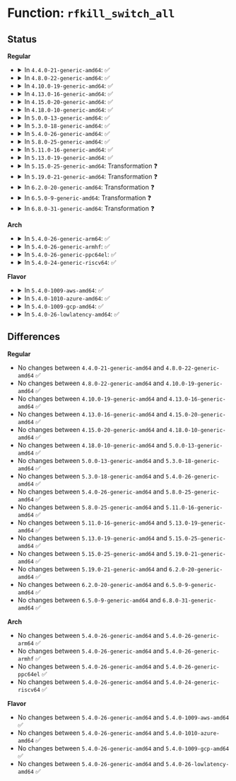 # Function: <code>rfkill_switch_all</code>

## Status
<b>Regular</b>
<ul>
<li>
<details>
<summary>In <code>4.4.0-21-generic-amd64</code>: ✅</summary>

```c
void rfkill_switch_all(enum rfkill_type type, bool blocked)
```

```json
{
  "name": "rfkill_switch_all",
  "collision_type": "Unique Global",
  "inline_type": "No",
  "funcs": [
    {
      "addr": 18446744071587308480,
      "name": "rfkill_switch_all",
      "external": true,
      "loc": "net/rfkill/core.c:371",
      "file": "net/rfkill/core.c",
      "inline": "seen, unknown",
      "caller_inline": [],
      "caller_func": [
        "net/rfkill/input.c:rfkill_op_handler",
        "net/rfkill/input.c:rfkill_op_handler"
      ]
    }
  ],
  "symbols": [
    {
      "addr": 18446744071587308480,
      "name": "rfkill_switch_all",
      "section": ".text",
      "bind": "STB_GLOBAL",
      "size": 79
    }
  ]
}
```
</details>
</li>
<li>
<details>
<summary>In <code>4.8.0-22-generic-amd64</code>: ✅</summary>

```c
void rfkill_switch_all(enum rfkill_type type, bool blocked)
```

```json
{
  "name": "rfkill_switch_all",
  "collision_type": "Unique Global",
  "inline_type": "No",
  "funcs": [
    {
      "addr": 18446744071587779232,
      "name": "rfkill_switch_all",
      "external": true,
      "loc": "net/rfkill/core.c:354",
      "file": "net/rfkill/core.c",
      "inline": "seen, unknown",
      "caller_inline": [],
      "caller_func": [
        "net/rfkill/input.c:rfkill_op_handler",
        "net/rfkill/input.c:rfkill_op_handler"
      ]
    }
  ],
  "symbols": [
    {
      "addr": 18446744071587779232,
      "name": "rfkill_switch_all",
      "section": ".text",
      "bind": "STB_GLOBAL",
      "size": 79
    }
  ]
}
```
</details>
</li>
<li>
<details>
<summary>In <code>4.10.0-19-generic-amd64</code>: ✅</summary>

```c
void rfkill_switch_all(enum rfkill_type type, bool blocked)
```

```json
{
  "name": "rfkill_switch_all",
  "collision_type": "Unique Global",
  "inline_type": "No",
  "funcs": [
    {
      "addr": 18446744071587994384,
      "name": "rfkill_switch_all",
      "external": true,
      "loc": "net/rfkill/core.c:354",
      "file": "net/rfkill/core.c",
      "inline": "seen, unknown",
      "caller_inline": [],
      "caller_func": [
        "net/rfkill/input.c:rfkill_op_handler",
        "net/rfkill/input.c:rfkill_op_handler"
      ]
    }
  ],
  "symbols": [
    {
      "addr": 18446744071587994384,
      "name": "rfkill_switch_all",
      "section": ".text",
      "bind": "STB_GLOBAL",
      "size": 79
    }
  ]
}
```
</details>
</li>
<li>
<details>
<summary>In <code>4.13.0-16-generic-amd64</code>: ✅</summary>

```c
void rfkill_switch_all(enum rfkill_type type, bool blocked)
```

```json
{
  "name": "rfkill_switch_all",
  "collision_type": "Unique Global",
  "inline_type": "No",
  "funcs": [
    {
      "addr": 18446744071588152608,
      "name": "rfkill_switch_all",
      "external": true,
      "loc": "net/rfkill/core.c:412",
      "file": "net/rfkill/core.c",
      "inline": "seen, unknown",
      "caller_inline": [],
      "caller_func": [
        "net/rfkill/input.c:rfkill_op_handler",
        "net/rfkill/input.c:rfkill_op_handler"
      ]
    }
  ],
  "symbols": [
    {
      "addr": 18446744071588152608,
      "name": "rfkill_switch_all",
      "section": ".text",
      "bind": "STB_GLOBAL",
      "size": 80
    }
  ]
}
```
</details>
</li>
<li>
<details>
<summary>In <code>4.15.0-20-generic-amd64</code>: ✅</summary>

```c
void rfkill_switch_all(enum rfkill_type type, bool blocked)
```

```json
{
  "name": "rfkill_switch_all",
  "collision_type": "Unique Global",
  "inline_type": "No",
  "funcs": [
    {
      "addr": 18446744071588700720,
      "name": "rfkill_switch_all",
      "external": true,
      "loc": "net/rfkill/core.c:412",
      "file": "net/rfkill/core.c",
      "inline": "seen, unknown",
      "caller_inline": [],
      "caller_func": [
        "net/rfkill/input.c:rfkill_op_handler",
        "net/rfkill/input.c:rfkill_op_handler"
      ]
    }
  ],
  "symbols": [
    {
      "addr": 18446744071588700720,
      "name": "rfkill_switch_all",
      "section": ".text",
      "bind": "STB_GLOBAL",
      "size": 80
    }
  ]
}
```
</details>
</li>
<li>
<details>
<summary>In <code>4.18.0-10-generic-amd64</code>: ✅</summary>

```c
void rfkill_switch_all(enum rfkill_type type, bool blocked)
```

```json
{
  "name": "rfkill_switch_all",
  "collision_type": "Unique Global",
  "inline_type": "No",
  "funcs": [
    {
      "addr": 18446744071589067456,
      "name": "rfkill_switch_all",
      "external": true,
      "loc": "net/rfkill/core.c:426",
      "file": "net/rfkill/core.c",
      "inline": "seen, unknown",
      "caller_inline": [],
      "caller_func": [
        "net/rfkill/input.c:rfkill_op_handler",
        "net/rfkill/input.c:rfkill_op_handler"
      ]
    }
  ],
  "symbols": [
    {
      "addr": 18446744071589067456,
      "name": "rfkill_switch_all",
      "section": ".text",
      "bind": "STB_GLOBAL",
      "size": 79
    }
  ]
}
```
</details>
</li>
<li>
<details>
<summary>In <code>5.0.0-13-generic-amd64</code>: ✅</summary>

```c
void rfkill_switch_all(enum rfkill_type type, bool blocked)
```

```json
{
  "name": "rfkill_switch_all",
  "collision_type": "Unique Global",
  "inline_type": "No",
  "funcs": [
    {
      "addr": 18446744071589293152,
      "name": "rfkill_switch_all",
      "external": true,
      "loc": "net/rfkill/core.c:428",
      "file": "net/rfkill/core.c",
      "inline": "seen, unknown",
      "caller_inline": [],
      "caller_func": [
        "net/rfkill/input.c:rfkill_op_handler",
        "net/rfkill/input.c:rfkill_op_handler"
      ]
    }
  ],
  "symbols": [
    {
      "addr": 18446744071589293152,
      "name": "rfkill_switch_all",
      "section": ".text",
      "bind": "STB_GLOBAL",
      "size": 79
    }
  ]
}
```
</details>
</li>
<li>
<details>
<summary>In <code>5.3.0-18-generic-amd64</code>: ✅</summary>

```c
void rfkill_switch_all(enum rfkill_type type, bool blocked)
```

```json
{
  "name": "rfkill_switch_all",
  "collision_type": "Unique Global",
  "inline_type": "No",
  "funcs": [
    {
      "addr": 18446744071589749072,
      "name": "rfkill_switch_all",
      "external": true,
      "loc": "net/rfkill/core.c:416",
      "file": "net/rfkill/core.c",
      "inline": "seen, unknown",
      "caller_inline": [],
      "caller_func": [
        "net/rfkill/input.c:rfkill_op_handler",
        "net/rfkill/input.c:rfkill_op_handler"
      ]
    }
  ],
  "symbols": [
    {
      "addr": 18446744071589749072,
      "name": "rfkill_switch_all",
      "section": ".text",
      "bind": "STB_GLOBAL",
      "size": 79
    }
  ]
}
```
</details>
</li>
<li>
<details>
<summary>In <code>5.4.0-26-generic-amd64</code>: ✅</summary>

```c
void rfkill_switch_all(enum rfkill_type type, bool blocked)
```

```json
{
  "name": "rfkill_switch_all",
  "collision_type": "Unique Global",
  "inline_type": "No",
  "funcs": [
    {
      "addr": 18446744071589973184,
      "name": "rfkill_switch_all",
      "external": true,
      "loc": "net/rfkill/core.c:416",
      "file": "net/rfkill/core.c",
      "inline": "seen, unknown",
      "caller_inline": [],
      "caller_func": [
        "net/rfkill/input.c:rfkill_op_handler",
        "net/rfkill/input.c:rfkill_op_handler"
      ]
    }
  ],
  "symbols": [
    {
      "addr": 18446744071589973184,
      "name": "rfkill_switch_all",
      "section": ".text",
      "bind": "STB_GLOBAL",
      "size": 79
    }
  ]
}
```
</details>
</li>
<li>
<details>
<summary>In <code>5.8.0-25-generic-amd64</code>: ✅</summary>

```c
void rfkill_switch_all(enum rfkill_type type, bool blocked)
```

```json
{
  "name": "rfkill_switch_all",
  "collision_type": "Unique Global",
  "inline_type": "No",
  "funcs": [
    {
      "addr": 18446744071591003632,
      "name": "rfkill_switch_all",
      "external": true,
      "loc": "net/rfkill/core.c:416",
      "file": "net/rfkill/core.c",
      "inline": "seen, unknown",
      "caller_inline": [],
      "caller_func": [
        "net/rfkill/input.c:rfkill_op_handler",
        "net/rfkill/input.c:rfkill_op_handler"
      ]
    }
  ],
  "symbols": [
    {
      "addr": 18446744071591003632,
      "name": "rfkill_switch_all",
      "section": ".text",
      "bind": "STB_GLOBAL",
      "size": 79
    }
  ]
}
```
</details>
</li>
<li>
<details>
<summary>In <code>5.11.0-16-generic-amd64</code>: ✅</summary>

```c
void rfkill_switch_all(enum rfkill_type type, bool blocked)
```

```json
{
  "name": "rfkill_switch_all",
  "collision_type": "Unique Global",
  "inline_type": "No",
  "funcs": [
    {
      "addr": 18446744071591068432,
      "name": "rfkill_switch_all",
      "external": true,
      "loc": "net/rfkill/core.c:418",
      "file": "net/rfkill/core.c",
      "inline": "seen, unknown",
      "caller_inline": [],
      "caller_func": [
        "net/rfkill/input.c:rfkill_op_handler",
        "net/rfkill/input.c:rfkill_op_handler"
      ]
    }
  ],
  "symbols": [
    {
      "addr": 18446744071591068432,
      "name": "rfkill_switch_all",
      "section": ".text",
      "bind": "STB_GLOBAL",
      "size": 79
    }
  ]
}
```
</details>
</li>
<li>
<details>
<summary>In <code>5.13.0-19-generic-amd64</code>: ✅</summary>

```c
void rfkill_switch_all(enum rfkill_type type, bool blocked)
```

```json
{
  "name": "rfkill_switch_all",
  "collision_type": "Unique Global",
  "inline_type": "No",
  "funcs": [
    {
      "addr": 18446744071590999200,
      "name": "rfkill_switch_all",
      "external": true,
      "loc": "net/rfkill/core.c:419",
      "file": "net/rfkill/core.c",
      "inline": "seen, unknown",
      "caller_inline": [],
      "caller_func": [
        "net/rfkill/input.c:rfkill_op_handler",
        "net/rfkill/input.c:rfkill_op_handler"
      ]
    }
  ],
  "symbols": [
    {
      "addr": 18446744071590999200,
      "name": "rfkill_switch_all",
      "section": ".text",
      "bind": "STB_GLOBAL",
      "size": 79
    }
  ]
}
```
</details>
</li>
<li>
<details>
<summary>In <code>5.15.0-25-generic-amd64</code>: Transformation ❓</summary>

```c
void rfkill_switch_all(enum rfkill_type type, bool blocked)
```

```json
{
  "name": "rfkill_switch_all",
  "collision_type": "Unique Global",
  "inline_type": "No",
  "funcs": [
    {
      "addr": 0,
      "name": "rfkill_switch_all",
      "external": true,
      "loc": "net/rfkill/core.c:419",
      "file": "net/rfkill/core.c",
      "inline": "seen, unknown",
      "caller_inline": [],
      "caller_func": [
        "net/rfkill/input.c:rfkill_op_handler",
        "net/rfkill/input.c:rfkill_op_handler"
      ]
    }
  ],
  "symbols": [
    {
      "addr": 18446744071592746420,
      "name": "rfkill_switch_all.cold",
      "section": ".text",
      "bind": "STB_LOCAL",
      "size": 21
    },
    {
      "addr": 18446744071591837360,
      "name": "rfkill_switch_all",
      "section": ".text",
      "bind": "STB_GLOBAL",
      "size": 98
    }
  ]
}
```
</details>
</li>
<li>
<details>
<summary>In <code>5.19.0-21-generic-amd64</code>: Transformation ❓</summary>

```c
void rfkill_switch_all(enum rfkill_type type, bool blocked)
```

```json
{
  "name": "rfkill_switch_all",
  "collision_type": "Unique Global",
  "inline_type": "No",
  "funcs": [
    {
      "addr": 0,
      "name": "rfkill_switch_all",
      "external": true,
      "loc": "net/rfkill/core.c:419",
      "file": "net/rfkill/core.c",
      "inline": "seen, unknown",
      "caller_inline": [],
      "caller_func": [
        "net/rfkill/input.c:rfkill_op_handler",
        "net/rfkill/input.c:rfkill_op_handler"
      ]
    }
  ],
  "symbols": [
    {
      "addr": 18446744071594632941,
      "name": "rfkill_switch_all.cold",
      "section": ".text",
      "bind": "STB_LOCAL",
      "size": 21
    },
    {
      "addr": 18446744071593552128,
      "name": "rfkill_switch_all",
      "section": ".text",
      "bind": "STB_GLOBAL",
      "size": 118
    }
  ]
}
```
</details>
</li>
<li>
<details>
<summary>In <code>6.2.0-20-generic-amd64</code>: Transformation ❓</summary>

```c
void rfkill_switch_all(enum rfkill_type type, bool blocked)
```

```json
{
  "name": "rfkill_switch_all",
  "collision_type": "Unique Global",
  "inline_type": "No",
  "funcs": [
    {
      "addr": 0,
      "name": "rfkill_switch_all",
      "external": true,
      "loc": "net/rfkill/core.c:419",
      "file": "net/rfkill/core.c",
      "inline": "seen, unknown",
      "caller_inline": [],
      "caller_func": [
        "net/rfkill/input.c:rfkill_op_handler",
        "net/rfkill/input.c:rfkill_op_handler"
      ]
    }
  ],
  "symbols": [
    {
      "addr": 18446744071596365482,
      "name": "rfkill_switch_all.cold",
      "section": ".text",
      "bind": "STB_LOCAL",
      "size": 21
    },
    {
      "addr": 18446744071595474032,
      "name": "rfkill_switch_all",
      "section": ".text",
      "bind": "STB_GLOBAL",
      "size": 118
    }
  ]
}
```
</details>
</li>
<li>
<details>
<summary>In <code>6.5.0-9-generic-amd64</code>: Transformation ❓</summary>

```c
void rfkill_switch_all(enum rfkill_type type, bool blocked)
```

```json
{
  "name": "rfkill_switch_all",
  "collision_type": "Unique Global",
  "inline_type": "No",
  "funcs": [
    {
      "addr": 0,
      "name": "rfkill_switch_all",
      "external": true,
      "loc": "net/rfkill/core.c:419",
      "file": "net/rfkill/core.c",
      "inline": "seen, unknown",
      "caller_inline": [],
      "caller_func": [
        "net/rfkill/input.c:rfkill_op_handler",
        "net/rfkill/input.c:rfkill_op_handler"
      ]
    }
  ],
  "symbols": [
    {
      "addr": 18446744071596895283,
      "name": "rfkill_switch_all.cold",
      "section": ".text",
      "bind": "STB_LOCAL",
      "size": 21
    },
    {
      "addr": 18446744071595981136,
      "name": "rfkill_switch_all",
      "section": ".text",
      "bind": "STB_GLOBAL",
      "size": 118
    }
  ]
}
```
</details>
</li>
<li>
<details>
<summary>In <code>6.8.0-31-generic-amd64</code>: Transformation ❓</summary>

```c
void rfkill_switch_all(enum rfkill_type type, bool blocked)
```

```json
{
  "name": "rfkill_switch_all",
  "collision_type": "Unique Global",
  "inline_type": "No",
  "funcs": [
    {
      "addr": 0,
      "name": "rfkill_switch_all",
      "external": true,
      "loc": "net/rfkill/core.c:431",
      "file": "net/rfkill/core.c",
      "inline": "seen, unknown",
      "caller_inline": [],
      "caller_func": [
        "net/rfkill/input.c:rfkill_op_handler",
        "net/rfkill/input.c:rfkill_op_handler"
      ]
    }
  ],
  "symbols": [
    {
      "addr": 18446744071597820523,
      "name": "rfkill_switch_all.cold",
      "section": ".text",
      "bind": "STB_LOCAL",
      "size": 21
    },
    {
      "addr": 18446744071596844112,
      "name": "rfkill_switch_all",
      "section": ".text",
      "bind": "STB_GLOBAL",
      "size": 118
    }
  ]
}
```
</details>
</li>
</ul>
<b>Arch</b>
<ul>
<li>
<details>
<summary>In <code>5.4.0-26-generic-arm64</code>: ✅</summary>

```c
void rfkill_switch_all(enum rfkill_type type, bool blocked)
```

```json
{
  "name": "rfkill_switch_all",
  "collision_type": "Unique Global",
  "inline_type": "No",
  "funcs": [
    {
      "addr": 18446603336503710896,
      "name": "rfkill_switch_all",
      "external": true,
      "loc": "net/rfkill/core.c:416",
      "file": "net/rfkill/core.c",
      "inline": "seen, unknown",
      "caller_inline": [],
      "caller_func": [
        "net/rfkill/input.c:rfkill_op_handler",
        "net/rfkill/input.c:rfkill_op_handler"
      ]
    }
  ],
  "symbols": [
    {
      "addr": 18446603336503710896,
      "name": "rfkill_switch_all",
      "section": ".text",
      "bind": "STB_GLOBAL",
      "size": 128
    }
  ]
}
```
</details>
</li>
<li>
<details>
<summary>In <code>5.4.0-26-generic-armhf</code>: ✅</summary>

```c
void rfkill_switch_all(enum rfkill_type type, bool blocked)
```

```json
{
  "name": "rfkill_switch_all",
  "collision_type": "Unique Global",
  "inline_type": "No",
  "funcs": [
    {
      "addr": 3236344040,
      "name": "rfkill_switch_all",
      "external": true,
      "loc": "net/rfkill/core.c:416",
      "file": "net/rfkill/core.c",
      "inline": "seen, unknown",
      "caller_inline": [],
      "caller_func": [
        "net/rfkill/input.c:rfkill_op_handler",
        "net/rfkill/input.c:rfkill_op_handler"
      ]
    }
  ],
  "symbols": [
    {
      "addr": 3236344040,
      "name": "rfkill_switch_all",
      "section": ".text",
      "bind": "STB_GLOBAL",
      "size": 104
    }
  ]
}
```
</details>
</li>
<li>
<details>
<summary>In <code>5.4.0-26-generic-ppc64el</code>: ✅</summary>

```c
void rfkill_switch_all(enum rfkill_type type, bool blocked)
```

```json
{
  "name": "rfkill_switch_all",
  "collision_type": "Unique Global",
  "inline_type": "No",
  "funcs": [
    {
      "addr": 13835058055297544544,
      "name": "rfkill_switch_all",
      "external": true,
      "loc": "net/rfkill/core.c:416",
      "file": "net/rfkill/core.c",
      "inline": "seen, unknown",
      "caller_inline": [],
      "caller_func": [
        "net/rfkill/input.c:rfkill_op_handler",
        "net/rfkill/input.c:rfkill_op_handler"
      ]
    }
  ],
  "symbols": [
    {
      "addr": 13835058055297544544,
      "name": "rfkill_switch_all",
      "section": ".text",
      "bind": "STB_GLOBAL",
      "size": 196
    }
  ]
}
```
</details>
</li>
<li>
<details>
<summary>In <code>5.4.0-24-generic-riscv64</code>: ✅</summary>

```c
void rfkill_switch_all(enum rfkill_type type, bool blocked)
```

```json
{
  "name": "rfkill_switch_all",
  "collision_type": "Unique Global",
  "inline_type": "No",
  "funcs": [
    {
      "addr": 18446743936279638988,
      "name": "rfkill_switch_all",
      "external": true,
      "loc": "net/rfkill/core.c:416",
      "file": "net/rfkill/core.c",
      "inline": "seen, unknown",
      "caller_inline": [],
      "caller_func": [
        "net/rfkill/input.c:rfkill_op_handler",
        "net/rfkill/input.c:rfkill_op_handler"
      ]
    }
  ],
  "symbols": [
    {
      "addr": 18446743936279638988,
      "name": "rfkill_switch_all",
      "section": ".text",
      "bind": "STB_GLOBAL",
      "size": 116
    }
  ]
}
```
</details>
</li>
</ul>
<b>Flavor</b>
<ul>
<li>
<details>
<summary>In <code>5.4.0-1009-aws-amd64</code>: ✅</summary>

```c
void rfkill_switch_all(enum rfkill_type type, bool blocked)
```

```json
{
  "name": "rfkill_switch_all",
  "collision_type": "Unique Global",
  "inline_type": "No",
  "funcs": [
    {
      "addr": 18446744071589576784,
      "name": "rfkill_switch_all",
      "external": true,
      "loc": "net/rfkill/core.c:416",
      "file": "net/rfkill/core.c",
      "inline": "seen, unknown",
      "caller_inline": [],
      "caller_func": [
        "net/rfkill/input.c:rfkill_op_handler",
        "net/rfkill/input.c:rfkill_op_handler"
      ]
    }
  ],
  "symbols": [
    {
      "addr": 18446744071589576784,
      "name": "rfkill_switch_all",
      "section": ".text",
      "bind": "STB_GLOBAL",
      "size": 79
    }
  ]
}
```
</details>
</li>
<li>
<details>
<summary>In <code>5.4.0-1010-azure-amd64</code>: ✅</summary>

```c
void rfkill_switch_all(enum rfkill_type type, bool blocked)
```

```json
{
  "name": "rfkill_switch_all",
  "collision_type": "Unique Global",
  "inline_type": "No",
  "funcs": [
    {
      "addr": 18446744071589301360,
      "name": "rfkill_switch_all",
      "external": true,
      "loc": "net/rfkill/core.c:416",
      "file": "net/rfkill/core.c",
      "inline": "seen, unknown",
      "caller_inline": [],
      "caller_func": [
        "net/rfkill/input.c:rfkill_op_handler",
        "net/rfkill/input.c:rfkill_op_handler"
      ]
    }
  ],
  "symbols": [
    {
      "addr": 18446744071589301360,
      "name": "rfkill_switch_all",
      "section": ".text",
      "bind": "STB_GLOBAL",
      "size": 79
    }
  ]
}
```
</details>
</li>
<li>
<details>
<summary>In <code>5.4.0-1009-gcp-amd64</code>: ✅</summary>

```c
void rfkill_switch_all(enum rfkill_type type, bool blocked)
```

```json
{
  "name": "rfkill_switch_all",
  "collision_type": "Unique Global",
  "inline_type": "No",
  "funcs": [
    {
      "addr": 18446744071590018816,
      "name": "rfkill_switch_all",
      "external": true,
      "loc": "net/rfkill/core.c:416",
      "file": "net/rfkill/core.c",
      "inline": "seen, unknown",
      "caller_inline": [],
      "caller_func": [
        "net/rfkill/input.c:rfkill_op_handler",
        "net/rfkill/input.c:rfkill_op_handler"
      ]
    }
  ],
  "symbols": [
    {
      "addr": 18446744071590018816,
      "name": "rfkill_switch_all",
      "section": ".text",
      "bind": "STB_GLOBAL",
      "size": 79
    }
  ]
}
```
</details>
</li>
<li>
<details>
<summary>In <code>5.4.0-26-lowlatency-amd64</code>: ✅</summary>

```c
void rfkill_switch_all(enum rfkill_type type, bool blocked)
```

```json
{
  "name": "rfkill_switch_all",
  "collision_type": "Unique Global",
  "inline_type": "No",
  "funcs": [
    {
      "addr": 18446744071590068896,
      "name": "rfkill_switch_all",
      "external": true,
      "loc": "net/rfkill/core.c:416",
      "file": "net/rfkill/core.c",
      "inline": "seen, unknown",
      "caller_inline": [],
      "caller_func": [
        "net/rfkill/input.c:rfkill_op_handler",
        "net/rfkill/input.c:rfkill_op_handler"
      ]
    }
  ],
  "symbols": [
    {
      "addr": 18446744071590068896,
      "name": "rfkill_switch_all",
      "section": ".text",
      "bind": "STB_GLOBAL",
      "size": 79
    }
  ]
}
```
</details>
</li>
</ul>

## Differences
<b>Regular</b>
<ul>
<li>
No changes between <code>4.4.0-21-generic-amd64</code> and <code>4.8.0-22-generic-amd64</code> ✅
</li>
<li>
No changes between <code>4.8.0-22-generic-amd64</code> and <code>4.10.0-19-generic-amd64</code> ✅
</li>
<li>
No changes between <code>4.10.0-19-generic-amd64</code> and <code>4.13.0-16-generic-amd64</code> ✅
</li>
<li>
No changes between <code>4.13.0-16-generic-amd64</code> and <code>4.15.0-20-generic-amd64</code> ✅
</li>
<li>
No changes between <code>4.15.0-20-generic-amd64</code> and <code>4.18.0-10-generic-amd64</code> ✅
</li>
<li>
No changes between <code>4.18.0-10-generic-amd64</code> and <code>5.0.0-13-generic-amd64</code> ✅
</li>
<li>
No changes between <code>5.0.0-13-generic-amd64</code> and <code>5.3.0-18-generic-amd64</code> ✅
</li>
<li>
No changes between <code>5.3.0-18-generic-amd64</code> and <code>5.4.0-26-generic-amd64</code> ✅
</li>
<li>
No changes between <code>5.4.0-26-generic-amd64</code> and <code>5.8.0-25-generic-amd64</code> ✅
</li>
<li>
No changes between <code>5.8.0-25-generic-amd64</code> and <code>5.11.0-16-generic-amd64</code> ✅
</li>
<li>
No changes between <code>5.11.0-16-generic-amd64</code> and <code>5.13.0-19-generic-amd64</code> ✅
</li>
<li>
No changes between <code>5.13.0-19-generic-amd64</code> and <code>5.15.0-25-generic-amd64</code> ✅
</li>
<li>
No changes between <code>5.15.0-25-generic-amd64</code> and <code>5.19.0-21-generic-amd64</code> ✅
</li>
<li>
No changes between <code>5.19.0-21-generic-amd64</code> and <code>6.2.0-20-generic-amd64</code> ✅
</li>
<li>
No changes between <code>6.2.0-20-generic-amd64</code> and <code>6.5.0-9-generic-amd64</code> ✅
</li>
<li>
No changes between <code>6.5.0-9-generic-amd64</code> and <code>6.8.0-31-generic-amd64</code> ✅
</li>
</ul>
<b>Arch</b>
<ul>
<li>
No changes between <code>5.4.0-26-generic-amd64</code> and <code>5.4.0-26-generic-arm64</code> ✅
</li>
<li>
No changes between <code>5.4.0-26-generic-amd64</code> and <code>5.4.0-26-generic-armhf</code> ✅
</li>
<li>
No changes between <code>5.4.0-26-generic-amd64</code> and <code>5.4.0-26-generic-ppc64el</code> ✅
</li>
<li>
No changes between <code>5.4.0-26-generic-amd64</code> and <code>5.4.0-24-generic-riscv64</code> ✅
</li>
</ul>
<b>Flavor</b>
<ul>
<li>
No changes between <code>5.4.0-26-generic-amd64</code> and <code>5.4.0-1009-aws-amd64</code> ✅
</li>
<li>
No changes between <code>5.4.0-26-generic-amd64</code> and <code>5.4.0-1010-azure-amd64</code> ✅
</li>
<li>
No changes between <code>5.4.0-26-generic-amd64</code> and <code>5.4.0-1009-gcp-amd64</code> ✅
</li>
<li>
No changes between <code>5.4.0-26-generic-amd64</code> and <code>5.4.0-26-lowlatency-amd64</code> ✅
</li>
</ul>
